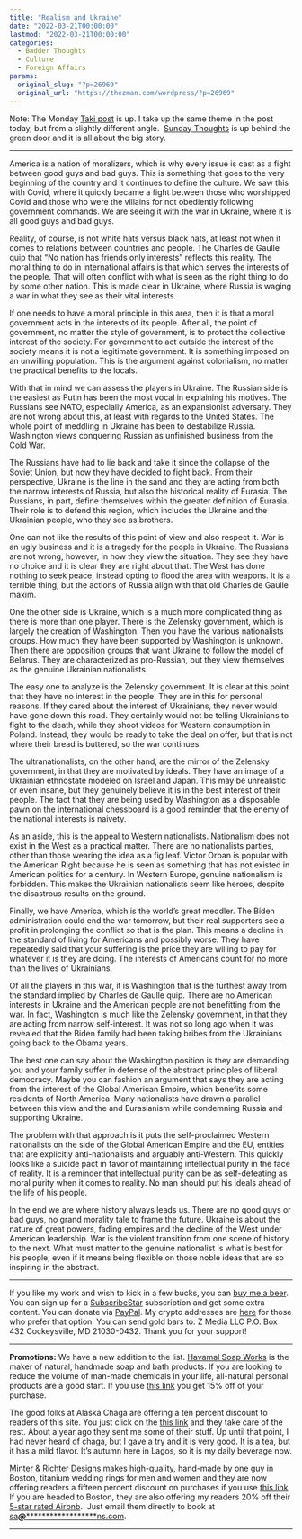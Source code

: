 ```yaml
---
title: "Realism and Ukraine"
date: "2022-03-21T00:00:00"
lastmod: "2022-03-21T00:00:00"
categories:
  - Badder Thoughts
  - Culture
  - Foreign Affairs
params:
  original_slug: "?p=26969"
  original_url: "https://thezman.com/wordpress/?p=26969"
---
```


Note: The Monday
<a href="https://www.takimag.com/article/todays-mythmaking/"
rel="noopener" target="_blank">Taki post</a> is up. I take up the same
theme in the post today, but from a slightly different angle. 
<a href="https://www.subscribestar.com/posts/561801" rel="noopener"
target="_blank">Sunday Thoughts</a> is up behind the green door and it
is all about the big story.

------------------------------------------------------------------------

America is a nation of moralizers, which is why every issue is cast as a
fight between good guys and bad guys. This is something that goes to the
very beginning of the country and it continues to define the culture. We
saw this with Covid, where it quickly became a fight between those who
worshipped Covid and those who were the villains for not obediently
following government commands. We are seeing it with the war in Ukraine,
where it is all good guys and bad guys.

Reality, of course, is not white hats versus black hats, at least not
when it comes to relations between countries and people. The Charles de
Gaulle quip that “No nation has friends only interests” reflects this
reality. The moral thing to do in international affairs is that which
serves the interests of the people. That will often conflict with what
is seen as the right thing to do by some other nation. This is made
clear in Ukraine, where Russia is waging a war in what they see as their
vital interests.

If one needs to have a moral principle in this area, then it is that a
moral government acts in the interests of its people. After all, the
point of government, no matter the style of government, is to protect
the collective interest of the society. For government to act outside
the interest of the society means it is not a legitimate government. It
is something imposed on an unwilling population. This is the argument
against colonialism, no matter the practical benefits to the locals.

With that in mind we can assess the players in Ukraine. The Russian side
is the easiest as Putin has been the most vocal in explaining his
motives. The Russians see NATO, especially America, as an expansionist
adversary. They are not wrong about this, at least with regards to the
United States. The whole point of meddling in Ukraine has been to
destabilize Russia. Washington views conquering Russian as unfinished
business from the Cold War.

The Russians have had to lie back and take it since the collapse of the
Soviet Union, but now they have decided to fight back. From their
perspective, Ukraine is the line in the sand and they are acting from
both the narrow interests of Russia, but also the historical reality of
Eurasia. The Russians, in part, define themselves within the greater
definition of Eurasia. Their role is to defend this region, which
includes the Ukraine and the Ukrainian people, who they see as brothers.

One can not like the results of this point of view and also respect it.
War is an ugly business and it is a tragedy for the people in Ukraine.
The Russians are not wrong, however, in how they view the situation.
They see they have no choice and it is clear they are right about that.
The West has done nothing to seek peace, instead opting to flood the
area with weapons. It is a terrible thing, but the actions of Russia
align with that old Charles de Gaulle maxim.

One the other side is Ukraine, which is a much more complicated thing as
there is more than one player. There is the Zelensky government, which
is largely the creation of Washington. Then you have the various
nationalists groups. How much they have been supported by Washington is
unknown. Then there are opposition groups that want Ukraine to follow
the model of Belarus. They are characterized as pro-Russian, but they
view themselves as the genuine Ukrainian nationalists.

The easy one to analyze is the Zelensky government. It is clear at this
point that they have no interest in the people. They are in this for
personal reasons. If they cared about the interest of Ukrainians, they
never would have gone down this road. They certainly would not be
telling Ukrainians to fight to the death, while they shoot videos for
Western consumption in Poland. Instead, they would be ready to take the
deal on offer, but that is not where their bread is buttered, so the war
continues.

The ultranationalists, on the other hand, are the mirror of the Zelensky
government, in that they are motivated by ideals. They have an image of
a Ukrainian ethnostate modeled on Israel and Japan. This may be
unrealistic or even insane, but they genuinely believe it is in the best
interest of their people. The fact that they are being used by
Washington as a disposable pawn on the international chessboard is a
good reminder that the enemy of the national interests is naivety.

As an aside, this is the appeal to Western nationalists. Nationalism
does not exist in the West as a practical matter. There are no
nationalists parties, other than those wearing the idea as a fig leaf.
Victor Orban is popular with the American Right because he is seen as
something that has not existed in American politics for a century. In
Western Europe, genuine nationalism is forbidden. This makes the
Ukrainian nationalists seem like heroes, despite the disastrous results
on the ground.

Finally, we have America, which is the world’s great meddler. The Biden
administration could end the war tomorrow, but their real supporters see
a profit in prolonging the conflict so that is the plan. This means a
decline in the standard of living for Americans and possibly worse. They
have repeatedly said that your suffering is the price they are willing
to pay for whatever it is they are doing. The interests of Americans
count for no more than the lives of Ukrainians.

Of all the players in this war, it is Washington that is the furthest
away from the standard implied by Charles de Gaulle quip. There are no
American interests in Ukraine and the American people are not
benefitting from the war. In fact, Washington is much like the Zelensky
government, in that they are acting from narrow self-interest. It was
not so long ago when it was revealed that the Biden family had been
taking bribes from the Ukrainians going back to the Obama years.

The best one can say about the Washington position is they are demanding
you and your family suffer in defense of the abstract principles of
liberal democracy. Maybe you can fashion an argument that says they are
acting from the interest of the Global American Empire, which benefits
some residents of North America. Many nationalists have drawn a parallel
between this view and the and Eurasianism while condemning Russia and
supporting Ukraine.

The problem with that approach is it puts the self-proclaimed Western
nationalists on the side of the Global American Empire and the EU,
entities that are explicitly anti-nationalists and arguably
anti-Western. This quickly looks like a suicide pact in favor of
maintaining intellectual purity in the face of reality. It is a reminder
that intellectual purity can be as self-defeating as moral purity when
it comes to reality. No man should put his ideals ahead of the life of
his people.

In the end we are where history always leads us. There are no good guys
or bad guys, no grand morality tale to frame the future. Ukraine is
about the nature of great powers, fading empires and the decline of the
West under American leadership. War is the violent transition from one
scene of history to the next. What must matter to the genuine
nationalist is what is best for his people, even if it means being
flexible on those noble ideas that are so inspiring in the abstract.

------------------------------------------------------------------------

If you like my work and wish to kick in a few bucks, you can
<a href="https://www.buymeacoffee.com/mujolulu" rel="noopener"
target="_blank">buy me a beer</a>. You can sign up for a
<a href="https://www.subscribestar.com/the-z-blog" rel="noopener"
target="_blank">SubscribeStar</a> subscription and get some extra
content. You can donate via <a
href="https://www.paypal.com/donate/?cmd=_s-xclick&amp;hosted_button_id=UDAS2Q8JYA6CN&amp;source=url"
rel="noopener" target="_blank">PayPal</a>. My crypto addresses are
<a href="https://thezman.com/wordpress/?page_id=22713" rel="noopener"
target="_blank">here</a> for those who prefer that option. You can send
gold bars to: Z Media LLC P.O. Box 432 Cockeysville, MD 21030-0432.
Thank you for your support!

------------------------------------------------------------------------

**Promotions:** We have a new addition to the list.
<a href="https://havamalsoapworks.com/" rel="noopener"
target="_blank">Havamal Soap Works</a> is the maker of natural, handmade
soap and bath products. If you are looking to reduce the volume of
man-made chemicals in your life, all-natural personal products are a
good start. If you use
<a href="https://havamalsoapworks.com/discount/ZMAN" rel="noopener"
target="_blank">this link</a> you get 15% off of your purchase.

The good folks at Alaska Chaga are offering a ten percent discount to
readers of this site. You just click on the
<a href="https://alaskachaga.us/discount/ZMAN" rel="noopener noreferrer"
target="_blank">this link</a> and they take care of the rest. About a
year ago they sent me some of their stuff. Up until that point, I had
never heard of chaga, but I gave a try and it is very good. It is a tea,
but it has a mild flavor. It’s autumn here in Lagos, so it is my daily
beverage now.

<a href="https://www.minterandrichterdesigns.com/"
rel="noreferrer nofollow noopener" target="_blank">Minter &amp; Richter
Designs</a> makes high-quality, hand-made by one guy in Boston, titanium
wedding rings for men and women and they are now offering readers a
fifteen percent discount on purchases if you use
<a href="https://www.minterandrichterdesigns.com/discount/ZMAN"
rel="noreferrer nofollow noopener" target="_blank">this link</a>.
<span class="highlight"><span class="colour"><span class="font"><span class="size">If
you are headed to Boston, they are also offering my readers 20% off
their <a
href="https://www.airbnb.com/users/7988017/listings?user_id=7988017&amp;s=3"
rel="noopener noreferrer" target="_blank">5-star rated Airbnb</a>.  Just
email them directly to book at
<a href="mailto:sa***@*********************ns.com"
data-original-string="FRFw33vSBLv5jCg86VINEw==cb7Gsb29LcDLLJOtNu+b8X5mksaevPwTrtYVmG+cJlOCkTf5PmPYHgmb18ikO0pz02H"><span
class="apbct-email-encoder"
data-original-string="mcV6zLtZ4jTKy8nvQMVTyw==cb78P0xQDlq//R1sc23Qgd9KlkDP9XrhAUZeatA6b814JW21VTMWOJ+hp59zIHw7khS"
title="This contact has been encoded by Anti-Spam by CleanTalk. Click to decode. To finish the decoding make sure that JavaScript is enabled in your browser.">sa<span
class="apbct-blur">***</span>@<span
class="apbct-blur">*********************</span>ns.com</span></a>.</span></span></span></span>

------------------------------------------------------------------------
